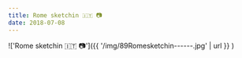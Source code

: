 ```yaml
---
title: Rome sketchin 🇮🇹 📷
date: 2018-07-08
---
```


!['Rome sketchin 🇮🇹 📷']({{ '/img/89Romesketchin------.jpg' | url }} )
<br>
